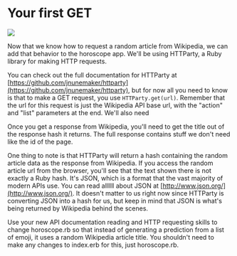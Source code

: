 # Your first GET
![](/assets/get.png)

Now that we know how to request a random article from Wikipedia, we can add that behavior to the horoscope app. We'll be using HTTParty, a Ruby library for making HTTP requests.

You can check out the full documentation for HTTParty at [https://github.com/jnunemaker/httparty](https://github.com/jnunemaker/httparty), but for now all you need to know is that to make a GET request, you use `HTTParty.get(url)`. Remember that the url for this request is just the Wikipedia API base url, with the "action" and "list" parameters at the end. We'll also need

Once you get a response from Wikipedia, you'll need to get the title out of the response hash it returns. The full response contains stuff we don't need like the id of the page.

One thing to note is that HTTParty will return a hash containing the random article data as the response from Wikipedia. If you access the random article url from the browser, you'll see that the text shown there is not exactly a Ruby hash. It's JSON, which is a format that the vast majority of modern APIs use. You can read allllll about JSON at [http://www.json.org/](http://www.json.org/). It doesn't matter to us right now since HTTParty is converting JSON into a hash for us, but keep in mind that JSON is what's being returned by Wikipedia behind the scenes.

Use your new API documentation reading and HTTP requesting skills to change horoscope.rb so that instead of generating a prediction from a list of emoji, it uses a random Wikipedia article title. You shouldn't need to make any changes to index.erb for this, just horoscope.rb.